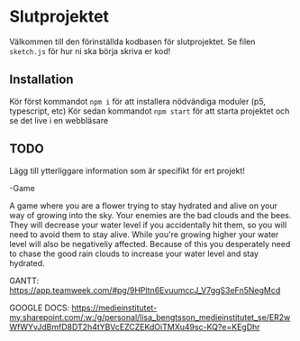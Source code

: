 # Slutprojektet
Välkommen till den förinställda kodbasen för slutprojektet.
Se filen `sketch.js` för hur ni ska börja skriva er kod!

## Installation

Kör först kommandot `npm i` för att installera nödvändiga moduler (p5, typescript, etc)
Kör sedan kommandot `npm start` för att starta projektet och se det live i en webbläsare

## TODO
Lägg till ytterliggare information som är specifikt för ert projekt!

-Game

A game where you are a flower trying to stay hydrated and alive on your way of growing into the sky. Your enemies are the bad clouds and the bees. They will decrease your water level if you accidentally hit them, so you will need to avoid them to stay alive. While you're growing higher your water level will also be negativeliy affected. Because of this you desperately need to chase the good rain clouds to increase your water level and stay hydrated.

GANTT: https://app.teamweek.com/#pg/9HPltn6EvuumccJ_V7ggS3eFn5NegMcd

GOOGLE DOCS: https://medieinstitutet-my.sharepoint.com/:w:/g/personal/lisa_bengtsson_medieinstitutet_se/ER2wWfWYvJdBmfD8DT2h4tYBVcEZCZEKdOiTMXu49sc-KQ?e=KEgDhr